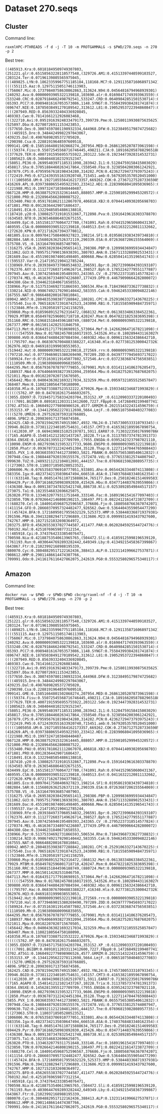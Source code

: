 Dataset 270.seqs
==================


Cluster 
---------

Command line: 

    raxmlHPC-PTHREADS -f d -j -T 10 -m PROTGAMMALG -s $PWD/270.seqs -n 270 -p 2

Best tree: 

    ((485913.Kra:0.60181849509749307803,(251221.glr:0.65158563228110577548,(329726.AM1:0.41513397440599103527,(203124.Ter:0.07196139805565975045,(((489825.LYN:0.18623359967751185184,118168.MC7:0.12911358716068971342):0.02424453821442133783,((((551115.Aaz:0.12975115051746113903,((756067.Mic:0.17379840758630862863,313624.N94:0.04564816794968939301):0.11492172874115169634,(240292.Ava:0.00000093905322139818,103690.alr:0.01698471749393963559):0.01646078501594484128):0.08180058110039284403):0.03846987168144028885,(533240.CRC:0.02879184662498792541,533247.CRD:0.06409842851501530714):0.14676268532744943252):0.07756848198444381282,(65393.PCC7:0.09894816167053573086,1148.SYNGT:0.75584399384281741874):0.02029362212339676577):0.05486160656947471070,449447.MAE:0.25363180215682623597):0.04578076817225305156):0.05889654117965018726,(696747.NIE:0.18785038491270189542,313612.L81:0.19052953722394860847):0.06047925056903858537):0.10268757331345929051):0.18592169620372994698):0.31595905198964624461):0.14461040287753981759):0.15846211754457137366,((((207949.RED:0.85639332404336920845,(469383.Cwo:0.78141661212926083468,(((322710.Avi:0.09519163924833479173,399739.Pme:0.12580119930875635625):0.30525671814201016385,(525897.Dba:0.82780726911153423853,((577650.Des:0.30074597801198932334,644968.DFW:0.31238495179874725682):0.10108966042549562270,((((485915.Dre:0.34844249982297043067,(439235.Dal:0.49876898205372705020,((290398.Csa:0.22881919648597609518,(999141.GME:0.15851664801502868274,207954.MED:0.26861205207873961598):0.12372857219533017759):0.32961273720683270660,((((59374.Fisu:0.55072545568716746445,498211.CJA:0.18916620587882965188):0.09473748250361202494,((377629.TER:0.40071915956955755922,203122.Sde:0.19234473928314532731):0.24410770710157134178,((1085623.GN:0.34840448102329152347,((58051.PE36:0.26995403971185311098,283942.IL1:0.51204759158415003029):0.05182746283111877572,(458817.Sha:0.37051884460263417864,(550540.Fba:0.32385042003061242921,(167879.CPS:0.47959567618198434280,314282.PCN:0.42362729473793975243):0.09853034610746555511):0.05185053062416828534):0.05108286713039449090):0.08649542255443225247):0.04467608821157120769,((722419.PH5:0.67124393551633920740,715451.amb:0.56792053570520451000):0.11814018792174640904,(((((1005058.UM:0.19271055564162173357,669262.COK:0.27367127528733659059):0.07597956693605296963,(416269.APL:0.03973880655495922593,233412.HD1:0.22839068041095036965):0.10216862606107397771):0.02295779800624239350,((221988.MS1:0.19973247103848440487,(667128.HMP:0.06388752915323614445,888057.HMP:0.22590105299945320572):0.03610408257651652464):0.03944166264578986142,205914.HS_:0.27866399693750149025):0.07509959700292097307):0.03196967231017088656,(521000.PRO:0.23289645662800087522,((553480.PAU:0.05917818621112867078,406818.XBJ:0.07044140930205698703):0.08931143931483945253,(471881.PRO:0.09128364429071686437,((218491.ECA:0.13229485854886138818,((187410.y20:0.13808257319101532867,712898.Pva:0.15916419616303378870):0.00000093905322139818,((634503.NT0:0.26365468864832675155,(634499.EpC:0.16515813776064727780,(741091.Rah:0.07441529650600431367,(469595.CSA:0.00000093905322139818,(640513.Ent:0.04116322120811132662,((272620.KPN:0.07217162673943770812,(481805.Eco:0.00970417508406927823,198214.SF1:0.01958619383439734810):0.01105513610282751920):0.00982929654869720525,(882884.SAR:0.11568026362526372119,290339.ESA:0.07263687206155564069):0.00000093905322139818):0.01010232419751296365):0.04851950712502373086):0.05018829135356230042):0.01922359633742636367):0.02228313520307522583):0.01750448729343022716,590409.Dd5:0.08590780494823978264):0.01102117133476916179):0.01357898884610167674):0.03078363774589444254,682634.SOD:0.05554661234818605853):0.03716433260994751742):0.01447639478296049338):0.03735529465276744843):0.03551119431625478912):0.05399215706338739845,(575788.VS_:0.16316470936857407903,((316275.VSA:0.26953820384295651413,298386.PBP:0.12099836995934434847):0.03382976172754315752,675812.VHA:0.14771758437663765062):0.06245343553974742890):0.08489465216102848322):0.10058476687353830326):0.05323445950289760337):0.11604141800930042883):0.04518074797524820191):0.10360342029805054420,(511062.GU3:0.78957517990136938391,380703.AHA:0.15671133288902533431):0.21643269277185561705):0.15881751292512913398,(281689.Dac:0.45519019874001498405,400668.Mmw:0.62850414135196541743):0.13665357402411013044):0.00000093905322139818):0.11601074006618131151):0.01886492494918655741):0.04201099352688352634,177437.HRM:0.51233103632634147129):0.05876473288061000166,(((595537.Var:0.21471952190412785244,((338969.Rfe:0.20393849737060534832,296591.Bpr:0.20272399604393193107):0.04840766281456531511,((762376.AXY:0.11127726037149626714,398527.Bph:0.17852242779551177887):0.04819623792310392257,(397945.Aav:0.13074256946195489393,243365.CV_:0.27952237318514577824):0.13503462321046502681):0.03910553926192338742):0.05472013162110573453):0.04899320460194093313,156889.Mmc:0.42835782764002927614):0.04719471380957870194,279714.Fur:0.33366644585154214830):0.13463747002397458141):0.07204173051930062854,((270374.MEL:0.46163673348974226807,177439.DP0:0.44679090664282800072):0.09609039804645397309,349521.HCH:0.23303463484005734752):0.03367242936557762745):0.04827993387832782424):0.00870071534205673139):0.07454321681389092236):0.06308432272042285849,(404380.Gbe:0.33446231840671658553,(338966.Ppr:0.51375334692731866593,506534.Rhe:0.71843968733627738832):0.09361284541553969996):0.08168641337562627947):0.16432323137214877029):0.13666638854243776113):0.04456888638487876281,((330214.NID:0.99867492179290140442,583355.Cak:0.59462453330094822146):0.15445974029185699505,(167555.NAT:0.98664882001678810841,(69042.WH57:0.28048353983877288842,180281.CPC:0.25291063327143670225):0.15478807806523975366):0.68745997037873685098):0.21057724183647577587):0.06711474841716522088,((575540.Iso:0.70651826723918742523,243090.RB1:0.71815585909484735971):0.56597943935031858054,(((523846.Mfe:0.13920581971241158259,(339860.Msp:0.01859689152762316472,(868132.Met:0.06138334863384522361,(79929.MTBM:0.05849782596001718710,420247.Msm:0.06478221825383695398):0.06538778025934577354):0.04285562163527416313):0.25329724928216390545):0.16445343783553764694,(351160.RRC:0.51968151844596188749,(880724.Met:0.00000093905322139818,(267377.MMP:0.06150114282531046750,(647113.Met:0.01643517177910698915,573064.Mef:0.14266206471678211098):0.06500461680771693618):0.09319109044317125390):0.21445212246334033335):0.01242939070218019963):0.08454493746269109433,(((((((547559.Nma:0.01788245708160171935,543526.Htu:0.18028944311630276665):0.70207458121236387960,(309800.HVO:0.03664744804207084594,(469382.Hbo:0.00961156324386642710,((((795797.Hac:0.06830767004883388227,416348.Hla:0.02773812530004273261):0.02155706584871278086,64091.VNG2:0.03683398585777373363):0.01959577293970964085,348780.NP0:0.03655210942721025952):0.00942806929320712077,(362976.HQ3:0.04691831999038553053,((519442.Hut:0.00000093905322139818,272569.rrn:0.00000093905322139818):0.00000093905322139818,((797210.Hal:0.07739469015380269490,797209.ZOD:0.04397777945693717022):0.02394573462149452228,485914.Hmu:0.01079667573521665529):0.00000093905322139818):0.01104149813641333924):0.01044274768159496325):0.01193975627128121206):0.01731959358122763318):0.14034433287378944577):0.28618815021522370223,((589924.Fer:0.07351630119145077802,572546.Arc:0.03723836874756503851):0.15929347905354387938,((1110509.Mh:0.21903898600996835055,(644295.Met:0.05679367078797779855,(679901.Mzh:0.03141114106376205473,((188937.MA4:0.07640669938273932094,259564.Mbu:0.04182752017687602075):0.01333202503135371905,547558.Mma:0.04635722659976113103):0.00996348735102283410):0.04258634220042831903):0.08873907813046202908):0.09102829252473998434,(521011.Mpa:0.09102207020715670505,((456442.Mbo:0.04004363021693217034,323259.Mhu:0.09597321055525857847):0.03657448309739536746,(368407.Mem:0.11082180564750188090,(410358.Mla:0.10768733887523532222,679926.Mpe:0.15933482346871993829):0.02931036132365565094):0.03519589148375275311):0.03428215871081309596):0.18808010947131004187):0.08887176188050725789):0.10912896349984378686):0.10336881051391948183,((((((5762.XP_00:0.84701026175466032075,((3055.EDO97:0.73194571758334203704,353152.XP_:0.61120903337220100493):0.14379794517669630682,(((((7091.BGIBM:0.08910112033113412600,7227.FBpp0:0.14726849219940774116):0.13274407994533274358,6239.Y47D3:0.60118860706950338901):0.56709726926454351315,5141.EFNCR:0.62116670027493570139):0.13652745107359026688,70448.Q00Y:0.53736425298291023989):0.17653637792669704676,(3702.AT5G1:0.10604922779898906526,4577.GRMZM:0.20215143224314596759):0.58570735314436361829):0.28485459838266069532):0.63022671536604224496):1.68826609075032219032,((353153.XP_:0.13441295622278112698,5664.LmjF.:0.00651075040403277083):0.92423741919276292123,((((5270.UM026:0.29752828759318766805,(4896.SPBC2:0.20983691713756874586,(162425.CAD:0.29781594295749153067,4932.YNL24:0.17457300533310793345):0.03784664528162803160):0.14107845568857285690):0.09116251267560854243,(39946.BGIO:0.37381122340105754631,(45157.CMT3:0.41653821895967890754,((((412030.XP_:0.66941908151025197871,5911.EAR87:0.71303223501769907866):0.09197960061384864716,5759.rna_E:0.75216809799179928930):0.21216920446019457702,44689.DDB0:0.41538229228719392161):0.12793836209964343231,412133.XP_:0.53533087687264324650):0.07754887934777091041):0.08512084329907124158):0.02823004810991835284):0.09522907993963260209,((7165.AGAP0:0.15481412121021437267,10228.Tria:0.31137857374781391373):0.14195454708866603322,(8364.ENSXE:0.14562813955127709709,(7955.ENSDA:0.03952423237987021110,((10090.ENSM:0.08279396315953217733,9606.ENSP0:0.00000093905322139818):0.04286204396317149640,31033.ENST:0.20101330930132760288):0.01122463451078956412):0.00000093905322139818):0.13256485375036297647):0.23540144979540814085):0.08989704782479557288,((2850.Phatr:0.09367873122424451304,35128.Thap:0.12271147044765988443):0.61697245402419154114,(5855.PVX_1:0.00360359374412738903,5821.PBANK:0.06557565380540612832):0.48976548684780096821):0.05455378290160189936):0.17941920656685803048):0.49541385364057960450):0.69584089012172067878,368408.Tpe:0.52964249489923109770):0.24359749353480186773,(397948.Cma:0.19884487920339155576,(572478.Vdi:0.37765338125744007947,(999630.TUZ:0.24893211212104812691,444157.Tne:0.07696815982808957735):0.44442634069388303741):0.15235268489076189691):0.53172931543873147575):0.26815357143831181075,(((273063.ST0:0.11803718505280523521,(1006006.Mc:0.07653583706910777051,933801.Aho:0.06544263344074113808):0.07879713484462008699):0.12975669395730932143,(583356.Iga:0.48237342135030647494,666510.ASA:0.17403768483340162354):0.08531849216434735095):0.05600739301425754213,(((((633148.Tag:0.06851476110715888634,765177.Des:0.25018246151469958338):0.12389224057675786439,399550.Sma:0.19634457987734316164):0.14393071185745390239,453591.Ign:0.29833971019287564008):0.11736001315011339308,272557.APE:0.10624937048170449150):0.08546595113898231011,(694429.Pyr:0.09716168250983892030,415426.Hbu:0.03477144837639559866):0.05208350315990845775):0.09896349909515572696):0.22704702225330589127):0.18035637737536427960,((436308.Nma:0.00913873478325421748,886738.Nli:0.02538928549844517157):0.58271938258102540242,374847.Kcr:1.15304377292240567421):0.11087455616915740941):0.00000093905322139818):0.07421817985644292570,(273075.Ta1:0.10235546832696625075,(263820.PTO:0.13346320779311751648,333146.Fac:0.16891961541677097403):0.16308450918349989833):0.89851560053558654495):0.03272524869881484472,(523850.TON:0.07026642146808190215,186497.PF1:0.08224121614723872709):0.52998270649201073557):0.07409576994227386193,190192.MK0:0.40979449930052735951):0.00000093905322139818):0.64378373974251834611):0.43425637753667267749):0.12478270568931436324,(((688270.Cel:0.18409145968752596567,376686.Fjo:0.18805687663670742071):0.17898287688960673458,521097.Coc:0.22089809172346827615):0.70086520555382414432,((411154.GFO:0.28660370957324482477,926562.Owe:0.53644043559054477299):0.07740491272607545603,((((457424.BFA:0.17216095017955632129,525373.HMP:0.53844833687193793814):0.10963660627298771333,(391596.PBA:0.39413288294717296889,(313606.M23:0.09999314193437927600,(742767.HMP:0.10271521032698364972,(203275.BFO:0.45626553837027744587,411477.PAR:0.06202845925544724776):0.06791777598829724927):0.27200260786057756102):0.05250432335400156275):0.02700258096446542591):0.02140007513924683732,(760192.Hal:0.42510769659877312154,(((485918.Cpi:0.37437642333854076471,(700598.Nia:0.42188753540613965765,(504472.Sli:0.41859125998196539120,((761193.Run:0.40306447692893282442,649349.Lby:0.41349215458367399867):0.09365277227266539939,714943.Muc:0.34567952795515310971):0.02382104981128648283):0.11337087996149519675):0.07686217452775992443):0.06901004172323807473,(643867.Ftr:0.21023992168988195339,(880070.Cyc:0.38048829517122162436,388413.ALP:0.13231141996627537871):0.07920785689780490690):0.09516896693118111206):0.07190208387204613527,(908612.HMP:0.29011486614474307766,(709991.Odo:0.24116176116427862075,242619.PG0:0.55532580296575340117):0.14004136660840973971):0.14775587643703652629):0.03839066289245852970):0.04055104213672846430):0.18905258035847977149,752555.PBR:0.34965055313473653031):0.12492049384917096322):0.16686813779393264157):0.33606702302585261810):0.07150517394856574505,573826.XP_:2.18230220668115926230):0.0; 
    

Amazon
----------

Command line:

    docker run -w $PWD -v $PWD:$PWD cbcrg/raxml-nf -f d -j -T 10 -m PROTGAMMALG -s $PWD/270.seqs -n 270 -p 2

Best tree: 
    
    ((485913.Kra:0.60181849509749307803,(251221.glr:0.65158563228110577548,(329726.AM1:0.41513397440599103527,(203124.Ter:0.07196139805565975045,(((489825.LYN:0.18623359967751185184,118168.MC7:0.12911358716068971342):0.02424453821442133783,((((551115.Aaz:0.12975115051746113903,((756067.Mic:0.17379840758630862863,313624.N94:0.04564816794968939301):0.11492172874115169634,(240292.Ava:0.00000093905322139818,103690.alr:0.01698471749393963559):0.01646078501594484128):0.08180058110039284403):0.03846987168144028885,(533240.CRC:0.02879184662498792541,533247.CRD:0.06409842851501530714):0.14676268532744943252):0.07756848198444381282,(65393.PCC7:0.09894816167053573086,1148.SYNGT:0.75584399384281741874):0.02029362212339676577):0.05486160656947471070,449447.MAE:0.25363180215682623597):0.04578076817225305156):0.05889654117965018726,(696747.NIE:0.18785038491270189542,313612.L81:0.19052953722394860847):0.06047925056903858537):0.10268757331345929051):0.18592169620372994698):0.31595905198964624461):0.14461040287753981759):0.15846211754457137366,((((207949.RED:0.85639332404336920845,(469383.Cwo:0.78141661212926083468,(((322710.Avi:0.09519163924833479173,399739.Pme:0.12580119930875635625):0.30525671814201016385,(525897.Dba:0.82780726911153423853,((577650.Des:0.30074597801198932334,644968.DFW:0.31238495179874725682):0.10108966042549562270,((((485915.Dre:0.34844249982297043067,(439235.Dal:0.49876898205372705020,((290398.Csa:0.22881919648597609518,(999141.GME:0.15851664801502868274,207954.MED:0.26861205207873961598):0.12372857219533017759):0.32961273720683270660,((((59374.Fisu:0.55072545568716746445,498211.CJA:0.18916620587882965188):0.09473748250361202494,((377629.TER:0.40071915956955755922,203122.Sde:0.19234473928314532731):0.24410770710157134178,((1085623.GN:0.34840448102329152347,((58051.PE36:0.26995403971185311098,283942.IL1:0.51204759158415003029):0.05182746283111877572,(458817.Sha:0.37051884460263417864,(550540.Fba:0.32385042003061242921,(167879.CPS:0.47959567618198434280,314282.PCN:0.42362729473793975243):0.09853034610746555511):0.05185053062416828534):0.05108286713039449090):0.08649542255443225247):0.04467608821157120769,((722419.PH5:0.67124393551633920740,715451.amb:0.56792053570520451000):0.11814018792174640904,(((((1005058.UM:0.19271055564162173357,669262.COK:0.27367127528733659059):0.07597956693605296963,(416269.APL:0.03973880655495922593,233412.HD1:0.22839068041095036965):0.10216862606107397771):0.02295779800624239350,((221988.MS1:0.19973247103848440487,(667128.HMP:0.06388752915323614445,888057.HMP:0.22590105299945320572):0.03610408257651652464):0.03944166264578986142,205914.HS_:0.27866399693750149025):0.07509959700292097307):0.03196967231017088656,(521000.PRO:0.23289645662800087522,((553480.PAU:0.05917818621112867078,406818.XBJ:0.07044140930205698703):0.08931143931483945253,(471881.PRO:0.09128364429071686437,((218491.ECA:0.13229485854886138818,((187410.y20:0.13808257319101532867,712898.Pva:0.15916419616303378870):0.00000093905322139818,((634503.NT0:0.26365468864832675155,(634499.EpC:0.16515813776064727780,(741091.Rah:0.07441529650600431367,(469595.CSA:0.00000093905322139818,(640513.Ent:0.04116322120811132662,((272620.KPN:0.07217162673943770812,(481805.Eco:0.00970417508406927823,198214.SF1:0.01958619383439734810):0.01105513610282751920):0.00982929654869720525,(882884.SAR:0.11568026362526372119,290339.ESA:0.07263687206155564069):0.00000093905322139818):0.01010232419751296365):0.04851950712502373086):0.05018829135356230042):0.01922359633742636367):0.02228313520307522583):0.01750448729343022716,590409.Dd5:0.08590780494823978264):0.01102117133476916179):0.01357898884610167674):0.03078363774589444254,682634.SOD:0.05554661234818605853):0.03716433260994751742):0.01447639478296049338):0.03735529465276744843):0.03551119431625478912):0.05399215706338739845,(575788.VS_:0.16316470936857407903,((316275.VSA:0.26953820384295651413,298386.PBP:0.12099836995934434847):0.03382976172754315752,675812.VHA:0.14771758437663765062):0.06245343553974742890):0.08489465216102848322):0.10058476687353830326):0.05323445950289760337):0.11604141800930042883):0.04518074797524820191):0.10360342029805054420,(511062.GU3:0.78957517990136938391,380703.AHA:0.15671133288902533431):0.21643269277185561705):0.15881751292512913398,(281689.Dac:0.45519019874001498405,400668.Mmw:0.62850414135196541743):0.13665357402411013044):0.00000093905322139818):0.11601074006618131151):0.01886492494918655741):0.04201099352688352634,177437.HRM:0.51233103632634147129):0.05876473288061000166,(((595537.Var:0.21471952190412785244,((338969.Rfe:0.20393849737060534832,296591.Bpr:0.20272399604393193107):0.04840766281456531511,((762376.AXY:0.11127726037149626714,398527.Bph:0.17852242779551177887):0.04819623792310392257,(397945.Aav:0.13074256946195489393,243365.CV_:0.27952237318514577824):0.13503462321046502681):0.03910553926192338742):0.05472013162110573453):0.04899320460194093313,156889.Mmc:0.42835782764002927614):0.04719471380957870194,279714.Fur:0.33366644585154214830):0.13463747002397458141):0.07204173051930062854,((270374.MEL:0.46163673348974226807,177439.DP0:0.44679090664282800072):0.09609039804645397309,349521.HCH:0.23303463484005734752):0.03367242936557762745):0.04827993387832782424):0.00870071534205673139):0.07454321681389092236):0.06308432272042285849,(404380.Gbe:0.33446231840671658553,(338966.Ppr:0.51375334692731866593,506534.Rhe:0.71843968733627738832):0.09361284541553969996):0.08168641337562627947):0.16432323137214877029):0.13666638854243776113):0.04456888638487876281,((330214.NID:0.99867492179290140442,583355.Cak:0.59462453330094822146):0.15445974029185699505,(167555.NAT:0.98664882001678810841,(69042.WH57:0.28048353983877288842,180281.CPC:0.25291063327143670225):0.15478807806523975366):0.68745997037873685098):0.21057724183647577587):0.06711474841716522088,((575540.Iso:0.70651826723918742523,243090.RB1:0.71815585909484735971):0.56597943935031858054,(((523846.Mfe:0.13920581971241158259,(339860.Msp:0.01859689152762316472,(868132.Met:0.06138334863384522361,(79929.MTBM:0.05849782596001718710,420247.Msm:0.06478221825383695398):0.06538778025934577354):0.04285562163527416313):0.25329724928216390545):0.16445343783553764694,(351160.RRC:0.51968151844596188749,(880724.Met:0.00000093905322139818,(267377.MMP:0.06150114282531046750,(647113.Met:0.01643517177910698915,573064.Mef:0.14266206471678211098):0.06500461680771693618):0.09319109044317125390):0.21445212246334033335):0.01242939070218019963):0.08454493746269109433,(((((((547559.Nma:0.01788245708160171935,543526.Htu:0.18028944311630276665):0.70207458121236387960,(309800.HVO:0.03664744804207084594,(469382.Hbo:0.00961156324386642710,((((795797.Hac:0.06830767004883388227,416348.Hla:0.02773812530004273261):0.02155706584871278086,64091.VNG2:0.03683398585777373363):0.01959577293970964085,348780.NP0:0.03655210942721025952):0.00942806929320712077,(362976.HQ3:0.04691831999038553053,((519442.Hut:0.00000093905322139818,272569.rrn:0.00000093905322139818):0.00000093905322139818,((797210.Hal:0.07739469015380269490,797209.ZOD:0.04397777945693717022):0.02394573462149452228,485914.Hmu:0.01079667573521665529):0.00000093905322139818):0.01104149813641333924):0.01044274768159496325):0.01193975627128121206):0.01731959358122763318):0.14034433287378944577):0.28618815021522370223,((589924.Fer:0.07351630119145077802,572546.Arc:0.03723836874756503851):0.15929347905354387938,((1110509.Mh:0.21903898600996835055,(644295.Met:0.05679367078797779855,(679901.Mzh:0.03141114106376205473,((188937.MA4:0.07640669938273932094,259564.Mbu:0.04182752017687602075):0.01333202503135371905,547558.Mma:0.04635722659976113103):0.00996348735102283410):0.04258634220042831903):0.08873907813046202908):0.09102829252473998434,(521011.Mpa:0.09102207020715670505,((456442.Mbo:0.04004363021693217034,323259.Mhu:0.09597321055525857847):0.03657448309739536746,(368407.Mem:0.11082180564750188090,(410358.Mla:0.10768733887523532222,679926.Mpe:0.15933482346871993829):0.02931036132365565094):0.03519589148375275311):0.03428215871081309596):0.18808010947131004187):0.08887176188050725789):0.10912896349984378686):0.10336881051391948183,((((((5762.XP_00:0.84701026175466032075,((3055.EDO97:0.73194571758334203704,353152.XP_:0.61120903337220100493):0.14379794517669630682,(((((7091.BGIBM:0.08910112033113412600,7227.FBpp0:0.14726849219940774116):0.13274407994533274358,6239.Y47D3:0.60118860706950338901):0.56709726926454351315,5141.EFNCR:0.62116670027493570139):0.13652745107359026688,70448.Q00Y:0.53736425298291023989):0.17653637792669704676,(3702.AT5G1:0.10604922779898906526,4577.GRMZM:0.20215143224314596759):0.58570735314436361829):0.28485459838266069532):0.63022671536604224496):1.68826609075032219032,((353153.XP_:0.13441295622278112698,5664.LmjF.:0.00651075040403277083):0.92423741919276292123,((((5270.UM026:0.29752828759318766805,(4896.SPBC2:0.20983691713756874586,(162425.CAD:0.29781594295749153067,4932.YNL24:0.17457300533310793345):0.03784664528162803160):0.14107845568857285690):0.09116251267560854243,(39946.BGIO:0.37381122340105754631,(45157.CMT3:0.41653821895967890754,((((412030.XP_:0.66941908151025197871,5911.EAR87:0.71303223501769907866):0.09197960061384864716,5759.rna_E:0.75216809799179928930):0.21216920446019457702,44689.DDB0:0.41538229228719392161):0.12793836209964343231,412133.XP_:0.53533087687264324650):0.07754887934777091041):0.08512084329907124158):0.02823004810991835284):0.09522907993963260209,((7165.AGAP0:0.15481412121021437267,10228.Tria:0.31137857374781391373):0.14195454708866603322,(8364.ENSXE:0.14562813955127709709,(7955.ENSDA:0.03952423237987021110,((10090.ENSM:0.08279396315953217733,9606.ENSP0:0.00000093905322139818):0.04286204396317149640,31033.ENST:0.20101330930132760288):0.01122463451078956412):0.00000093905322139818):0.13256485375036297647):0.23540144979540814085):0.08989704782479557288,((2850.Phatr:0.09367873122424451304,35128.Thap:0.12271147044765988443):0.61697245402419154114,(5855.PVX_1:0.00360359374412738903,5821.PBANK:0.06557565380540612832):0.48976548684780096821):0.05455378290160189936):0.17941920656685803048):0.49541385364057960450):0.69584089012172067878,368408.Tpe:0.52964249489923109770):0.24359749353480186773,(397948.Cma:0.19884487920339155576,(572478.Vdi:0.37765338125744007947,(999630.TUZ:0.24893211212104812691,444157.Tne:0.07696815982808957735):0.44442634069388303741):0.15235268489076189691):0.53172931543873147575):0.26815357143831181075,(((273063.ST0:0.11803718505280523521,(1006006.Mc:0.07653583706910777051,933801.Aho:0.06544263344074113808):0.07879713484462008699):0.12975669395730932143,(583356.Iga:0.48237342135030647494,666510.ASA:0.17403768483340162354):0.08531849216434735095):0.05600739301425754213,(((((633148.Tag:0.06851476110715888634,765177.Des:0.25018246151469958338):0.12389224057675786439,399550.Sma:0.19634457987734316164):0.14393071185745390239,453591.Ign:0.29833971019287564008):0.11736001315011339308,272557.APE:0.10624937048170449150):0.08546595113898231011,(694429.Pyr:0.09716168250983892030,415426.Hbu:0.03477144837639559866):0.05208350315990845775):0.09896349909515572696):0.22704702225330589127):0.18035637737536427960,((436308.Nma:0.00913873478325421748,886738.Nli:0.02538928549844517157):0.58271938258102540242,374847.Kcr:1.15304377292240567421):0.11087455616915740941):0.00000093905322139818):0.07421817985644292570,(273075.Ta1:0.10235546832696625075,(263820.PTO:0.13346320779311751648,333146.Fac:0.16891961541677097403):0.16308450918349989833):0.89851560053558654495):0.03272524869881484472,(523850.TON:0.07026642146808190215,186497.PF1:0.08224121614723872709):0.52998270649201073557):0.07409576994227386193,190192.MK0:0.40979449930052735951):0.00000093905322139818):0.64378373974251834611):0.43425637753667267749):0.12478270568931436324,(((688270.Cel:0.18409145968752596567,376686.Fjo:0.18805687663670742071):0.17898287688960673458,521097.Coc:0.22089809172346827615):0.70086520555382414432,((411154.GFO:0.28660370957324482477,926562.Owe:0.53644043559054477299):0.07740491272607545603,((((457424.BFA:0.17216095017955632129,525373.HMP:0.53844833687193793814):0.10963660627298771333,(391596.PBA:0.39413288294717296889,(313606.M23:0.09999314193437927600,(742767.HMP:0.10271521032698364972,(203275.BFO:0.45626553837027744587,411477.PAR:0.06202845925544724776):0.06791777598829724927):0.27200260786057756102):0.05250432335400156275):0.02700258096446542591):0.02140007513924683732,(760192.Hal:0.42510769659877312154,(((485918.Cpi:0.37437642333854076471,(700598.Nia:0.42188753540613965765,(504472.Sli:0.41859125998196539120,((761193.Run:0.40306447692893282442,649349.Lby:0.41349215458367399867):0.09365277227266539939,714943.Muc:0.34567952795515310971):0.02382104981128648283):0.11337087996149519675):0.07686217452775992443):0.06901004172323807473,(643867.Ftr:0.21023992168988195339,(880070.Cyc:0.38048829517122162436,388413.ALP:0.13231141996627537871):0.07920785689780490690):0.09516896693118111206):0.07190208387204613527,(908612.HMP:0.29011486614474307766,(709991.Odo:0.24116176116427862075,242619.PG0:0.55532580296575340117):0.14004136660840973971):0.14775587643703652629):0.03839066289245852970):0.04055104213672846430):0.18905258035847977149,752555.PBR:0.34965055313473653031):0.12492049384917096322):0.16686813779393264157):0.33606702302585261810):0.07150517394856574505,573826.XP_:2.18230220668115926230):0.0;
 